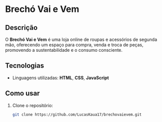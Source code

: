 # Brechó Vai e Vem

## Descrição
O **Brechó Vai e Vem** é uma loja online de roupas e acessórios de segunda mão, oferecendo um espaço para compra, venda e troca de peças, promovendo a sustentabilidade e o consumo consciente.


## Tecnologias
- Linguagens utilizadas: **HTML**, **CSS**, **JavaScript**


## Como usar
1. Clone o repositório:
   ```bash
   git clone https://github.com/LucasKaua17/brechovaievem.git

